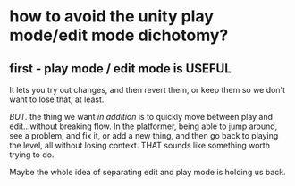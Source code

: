 # how to avoid the unity play mode/edit mode dichotomy?

## first - play mode / edit mode is USEFUL 
It lets you try out changes, and then revert them, or keep them so we don't want to lose that, at least.

*BUT.* the thing we want *in addition* is to quickly move between play and edit...without breaking flow. In the platformer, being able to jump around, see a problem, and fix it, or add a new thing, and then go back to playing the level, all without losing context. THAT sounds like something worth trying to do.

Maybe the whole idea of separating edit and play mode is holding us back.

